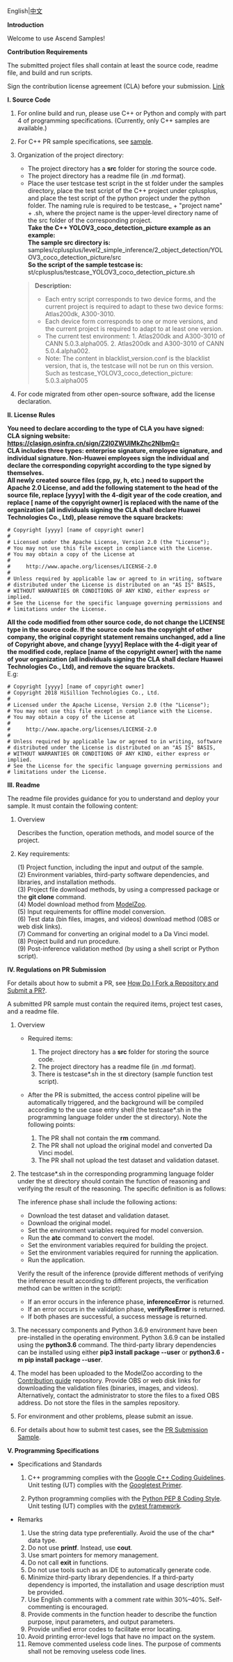 English|[中文](README_CN.md)

 **Introduction**

Welcome to use Ascend Samples!

 **Contribution Requirements**

The submitted project files shall contain at least the source code, readme file, and build and run scripts.

Sign the contribution license agreement (CLA) before your submission. [Link](https://clasign.osinfra.cn/sign/Z2l0ZWUlMkZhc2NlbmQ=)

 **I. Source Code**

1. For online build and run, please use C++ or Python and comply with part 4 of programming specifications. (Currently, only C++ samples are available.)

2. For C++ PR sample specifications, see [sample](./cplusplus/level2_simple_inference/1_classification/googlenet_imagenet_picture).

3. Organization of the project directory:   
    
    - The project directory has a **src** folder for storing the source code.   
    - The project directory has a readme file (in .md format).   
    - Place the user testcase test script in the st folder under the samples directory, place the test script of the C++ project under cplusplus, and place the test script of the python project under the python folder. The naming rule is required to be testcase_ + "project name" + .sh, where the project name is the upper-level directory name of the src folder of the corresponding project.     
      **Take the C++ YOLOV3_coco_detection_picture example as an example:**    
      **The sample src directory is:** samples/cplusplus/level2_simple_inference/2_object_detection/YOLOV3_coco_detection_picture/src    
      **So the script of the sample testcase is:** st/cplusplus/testcase_YOLOV3_coco_detection_picture.sh
    
    > **Description:**
    >- Each entry script corresponds to two device forms, and the current project is required to adapt to these two device forms: Atlas200dk, A300-3010.
    >- Each device form corresponds to one or more versions, and the current project is required to adapt to at least one version. 
    >- The current test environment: 1. Atlas200dk and A300-3010 of CANN 5.0.3.alpha005. 2. Atlas200dk and A300-3010 of CANN 5.0.4.alpha002.
    >- Note: The content in blacklist_version.conf is the blacklist version, that is, the testcase will not be run on this version. Such as testcase_YOLOV3_coco_detection_picture: 5.0.3.alpha005


4. For code migrated from other open-source software, add the license declaration.


**II. License Rules**

**You need to declare according to the type of CLA you have signed:**    
**CLA signing website: https://clasign.osinfra.cn/sign/Z2l0ZWUlMkZhc2NlbmQ=**    
**CLA includes three types: enterprise signature, employee signature, and individual signature. Non-Huawei employees sign the individual and declare the corresponding copyright according to the type signed by themselves.**    
**All newly created source files (cpp, py, h, etc.) need to support the Apache 2.0 License, and add the following statement to the head of the source file, replace [yyyy] with the 4-digit year of the code creation, and replace [ name of the copyright owner] is replaced with the name of the organization (all individuals signing the CLA shall declare Huawei Technologies Co., Ltd), please remove the square brackets:**   
```
# Copyright [yyyy] [name of copyright owner]
#
# Licensed under the Apache License, Version 2.0 (the "License");
# You may not use this file except in compliance with the License.
# You may obtain a copy of the License at
#
#     http://www.apache.org/licenses/LICENSE-2.0
#
# Unless required by applicable law or agreed to in writing, software
# distributed under the License is distributed on an "AS IS" BASIS,
# WITHOUT WARRANTIES OR CONDITIONS OF ANY KIND, either express or implied.
# See the License for the specific language governing permissions and
# limitations under the License.
```
**All the code modified from other source code, do not change the LICENSE type in the source code. If the source code has the copyright of other company, the original copyright statement remains unchanged, add a line of Copyright above, and change [yyyy] Replace with the 4-digit year of the modified code, replace [name of the copyright owner] with the name of your organization (all individuals signing the CLA shall declare Huawei Technologies Co., Ltd), and remove the square brackets.**   
E.g:
```
# Copyright [yyyy] [name of copyright owner]
# Copyright 2018 HiSillion Technologies Co., Ltd.
#
# Licensed under the Apache License, Version 2.0 (the "License");
# You may not use this file except in compliance with the License.
# You may obtain a copy of the License at
#
#     http://www.apache.org/licenses/LICENSE-2.0
#
# Unless required by applicable law or agreed to in writing, software
# distributed under the License is distributed on an "AS IS" BASIS,
# WITHOUT WARRANTIES OR CONDITIONS OF ANY KIND, either express or implied.
# See the License for the specific language governing permissions and
# limitations under the License.
```

 **III. Readme**

The readme file provides guidance for you to understand and deploy your sample. It must contain the following content:

1. Overview

    Describes the function, operation methods, and model source of the project.

2. Key requirements:

    (1) Project function, including the input and output of the sample.   
    (2) Environment variables, third-party software dependencies, and libraries, and installation methods.   
    (3) Project file download methods, by using a compressed package or the **git clone** command.   
    (4) Model download method from [ModelZoo](https://github.com/Ascend/modelzoo).  
    (5) Input requirements for offline model conversion.   
    (6) Test data (bin files, images, and videos) download method (OBS or web disk links).   
    (7) Command for converting an original model to a Da Vinci model.   
    (8) Project build and run procedure.  
    (9) Post-inference validation method (by using a shell script or Python script).   

 **IV. Regulations on PR Submission**

For details about how to submit a PR, see [How Do I Fork a Repository and Submit a PR?](https://github.com/Ascend/samples/wikis/%E5%A6%82%E4%BD%95fork%E4%BB%93%E5%BA%93%E5%B9%B6%E6%8F%90%E4%BA%A4PR?sort_id=3271318).

A submitted PR sample must contain the required items, project test cases, and a readme file.

1. Overview

   - Required items: 

        1. The project directory has a **src** folder for storing the source code.   
        2. The project directory has a readme file (in .md format).   
        3. There is testcase*.sh in the st directory (sample function test script).

   - After the PR is submitted, the access control pipeline will be automatically triggered, and the background will be compiled according to the use case entry shell (the testcase*.sh in the programming language folder under the st directory). Note the following points:

        1. The PR shall not contain the **rm** command.   
        2. The PR shall not upload the original model and converted Da Vinci model.   
        3. The PR shall not upload the test dataset and validation dataset.   

2. The testcase*.sh in the corresponding programming language folder under the st directory should contain the function of reasoning and verifying the result of the reasoning. The specific definition is as follows:
  
    The inference phase shall include the following actions:   
    - Download the test dataset and validation dataset.    
    - Download the original model.   
    - Set the environment variables required for model conversion.   
    - Run the **atc** command to convert the model.   
    - Set the environment variables required for building the project.   
    - Set the environment variables required for running the application.  
    - Run the application.    

    Verify the result of the inference (provide different methods of verifying the inference result according to different projects, the verification method can be written in the script):  
    - If an error occurs in the inference phase, **inferenceError** is returned.     
    - If an error occurs in the validation phase, **verifyResError** is returned.    
    - If both phases are successful, a success message is returned.   

3. The necessary components and Python 3.6.9 environment have been pre-installed in the operating environment. Python 3.6.9 can be installed using the **python3.6** command. The third-party library dependencies can be installed using either **pip3 install package --user** or **python3.6 -m pip install package --user**.

4. The model has been uploaded to the ModelZoo according to the [Contribution guide](https://github.com/Ascend/modelzoo) repository. Provide OBS or web disk links for downloading the validation files (binaries, images, and videos). Alternatively, contact the administrator to store the files to a fixed OBS address. Do not store the files in the samples repository.

5. For environment and other problems, please submit an issue.

6. For details about how to submit test cases, see the [PR Submission Sample](./cplusplus/level2_simple_inference/1_classification/googlenet_imagenet_picture).


 **V. Programming Specifications**

- Specifications and Standards

    1. C++ programming complies with the [Google C++ Coding Guidelines](http://google.github.io/styleguide/cppguide.html). Unit testing (UT) complies with the [Googletest Primer](https://github.com/google/googletest/blob/master/googletest/docs/primer.md).  

    2. Python programming complies with the [Python PEP 8 Coding Style](https://pep8.org/). Unit testing (UT) complies with the [pytest framework](http://www.pytest.org/en/latest/).

- Remarks

    1. Use the string data type preferentially. Avoid the use of the char* data type.   
    2. Do not use **printf**. Instead, use **cout**.   
    3. Use smart pointers for memory management.   
    4. Do not call **exit** in functions.   
    5. Do not use tools such as an IDE to automatically generate code.   
    6. Minimize third-party library dependencies. If a third-party dependency is imported, the installation and usage description must be provided.   
    7. Use English comments with a comment rate within 30%–40%. Self-commenting is encouraged.   
    8. Provide comments in the function header to describe the function purpose, input parameters, and output parameters.   
    9. Provide unified error codes to facilitate error locating.   
    10. Avoid printing error-level logs that have no impact on the system.   
    11. Remove commented useless code lines. The purpose of comments shall not be removing useless code lines.
